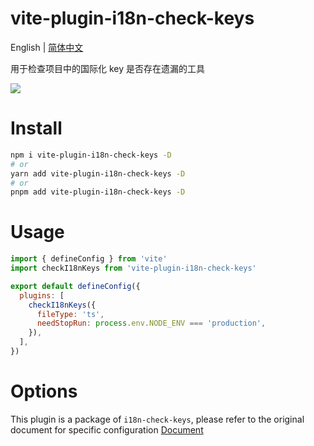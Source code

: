 # vite-plugin-i18n-check-keys

English | [简体中文](./README.zh_CN.md)

用于检查项目中的国际化 key 是否存在遗漏的工具

![](http://qiniuyun.hmydgz.top/doc/img/i18n-check-keys-img1.png)

# Install
```bash
npm i vite-plugin-i18n-check-keys -D
# or
yarn add vite-plugin-i18n-check-keys -D
# or
pnpm add vite-plugin-i18n-check-keys -D
```

# Usage
```js
import { defineConfig } from 'vite'
import checkI18nKeys from 'vite-plugin-i18n-check-keys'

export default defineConfig({
  plugins: [
    checkI18nKeys({
      fileType: 'ts',
      needStopRun: process.env.NODE_ENV === 'production',
    }),
  ],
})
```

# Options

This plugin is a package of `i18n-check-keys`, please refer to the original document for specific configuration
[Document](https://github.com/heimeiyaodagongzai/i18n-check-keys#options)